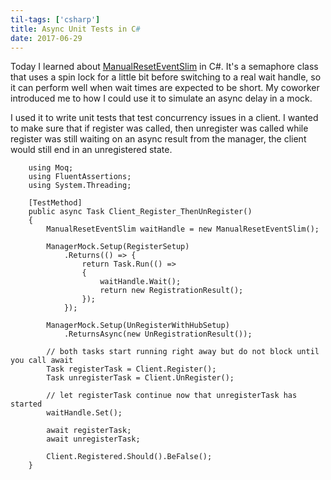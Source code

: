 ```yaml
---
til-tags: ['csharp']
title: Async Unit Tests in C#
date: 2017-06-29
---
```


Today I learned about [ManualResetEventSlim](https://msdn.microsoft.com/en-us/library/system.threading.manualreseteventslim(v=vs.110).aspx) in C#. It's a semaphore class that uses a spin lock for a little bit before switching to a real wait handle, so it can perform well when wait times are expected to be short. My coworker introduced me to how I could use it to simulate an async delay in a mock. 

I used it to write unit tests that test concurrency issues in a client. I wanted to make sure that if register was called, then unregister was called while register was still waiting on an async result from the manager, the client would still end in an unregistered state. 


        using Moq; 
        using FluentAssertions;
        using System.Threading;

        [TestMethod]
        public async Task Client_Register_ThenUnRegister()
        {
            ManualResetEventSlim waitHandle = new ManualResetEventSlim();

            ManagerMock.Setup(RegisterSetup)
                .Returns(() => {
                    return Task.Run(() =>
                    {
                        waitHandle.Wait();
                        return new RegistrationResult();
                    });
                });

            ManagerMock.Setup(UnRegisterWithHubSetup)
                .ReturnsAsync(new UnRegistrationResult());

            // both tasks start running right away but do not block until you call await
            Task registerTask = Client.Register();
            Task unregisterTask = Client.UnRegister();

            // let registerTask continue now that unregisterTask has started
            waitHandle.Set();

            await registerTask;
            await unregisterTask;

            Client.Registered.Should().BeFalse();
        }
